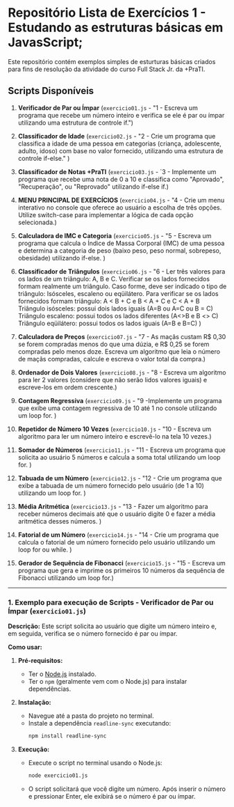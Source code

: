 # Repositório Lista de Exercícios 1 - Estudando as estruturas básicas em JavasScript;

Este repositório contém exemplos simples de esturturas básicas criados para fins de resolução da atividade do curso Full Stack Jr. da +PraTI.

## Scripts Disponíveis

1.  **Verificador de Par ou Ímpar** (`exercicio01.js` - "1 - Escreva um programa que recebe um número inteiro e verifica se ele é par ou ímpar utilizando uma estrutura de controle if.")

2.  **Classificador de Idade** (`exercicio02.js` - "2 - Crie um programa que classifica a idade de uma pessoa em categorias (criança, adolescente, adulto, idoso) com base no valor fornecido, utilizando uma estrutura de controle if-else." )

3. **Classificador de Notas +PraTI** (`exercicio03.js` - `3 - Implemente um programa que recebe uma nota de 0 a 10 e classifica como "Aprovado", "Recuperação", ou "Reprovado" utilizando if-else if.)

4. **MENU PRINCIPAL DE EXERCÍCIOS** (`exercicio04.js` - "4 - Crie um menu interativo no console que oferece ao usuário a escolha de três opções. Utilize switch-case para implementar a lógica de cada opção selecionada.)

5. **Calculadora de IMC e Categoria** (`exercicio05.js` - "5 - Escreva um programa que calcula o Índice de Massa Corporal (IMC) de uma pessoa e determina a categoria de peso (baixo peso, peso normal, sobrepeso, obesidade) utilizando if-else. )

6. **Classificador de Triângulos** (`exercicio06.js` - "6 - Ler três valores para os lados de um triângulo: A, B e C. Verificar se os lados fornecidos formam realmente um triângulo. Caso forme, deve ser indicado o tipo de triângulo: Isósceles, escaleno ou eqüilátero.
Para verificar se os lados fornecidos formam triângulo: A < B + C e B < A + C e C < A + B Triângulo isósceles: possui dois lados iguais (A=B ou A=C ou B = C) 
Triângulo escaleno: possui todos os lados diferentes (A<>B e B <> C) 
Triângulo eqüilátero: possui todos os lados iguais (A=B e B=C) )

7. **Calculadora de Preços** (`exercicio07.js` - "7 - As maçãs custam R$ 0,30 se forem compradas menos do que uma dúzia, e R$ 0,25 se forem compradas pelo menos doze. Escreva um algoritmo que leia o número de maçãs compradas, calcule e escreva o valor total da compra.)

8. **Ordenador de Dois Valores** (`exercicio08.js` - "8 - Escreva um algoritmo para ler 2 valores (considere que não serão lidos valores iguais) e escreve-los em ordem crescente.)

9. **Contagem Regressiva** (`exercicio09.js` - "9 -Implemente um programa que exibe uma contagem regressiva de 10 até 1 no console utilizando um loop for. )

10. **Repetidor de Número 10 Vezes** (`exercicio10.js` - "10 - Escreva um algoritmo para ler um número inteiro e escrevê-lo na tela 10 vezes.)

11. **Somador de Números** (`exercicio11.js` - "11 - Escreva um programa que solicita ao usuário 5 números e calcula a soma total utilizando um loop for. )

12. **Tabuada de um Número** (`exercicio12.js` - "12 - Crie um programa que exibe a tabuada de um número fornecido pelo usuário (de 1 a 10) utilizando um loop for. )

13. **Média Aritmética** (`exercicio13.js` - "13 - Fazer um algoritmo para receber números decimais até que o usuário digite 0 e fazer a média aritmética desses números. )

14. **Fatorial de um Número** (`exercicio14.js` - "14 - Crie um programa que calcula o fatorial de um número fornecido pelo usuário utilizando um loop for ou while. )

15. **Gerador de Sequência de Fibonacci** (`exercicio15.js` - "15 - Escreva um programa que gera e imprime os primeiros 10 números da sequência de Fibonacci utilizando um loop for.)


---

### 1. Exemplo para execução de Scripts - Verificador de Par ou Ímpar (`exercicio01.js`)

**Descrição:**
Este script solicita ao usuário que digite um número inteiro e, em seguida, verifica se o número fornecido é par ou ímpar.

**Como usar:**

1.  **Pré-requisitos:**
    * Ter o [Node.js](https://nodejs.org/) instalado.
    * Ter o `npm` (geralmente vem com o Node.js) para instalar dependências.

2.  **Instalação:**
    * Navegue até a pasta do projeto no terminal.
    * Instale a dependência `readline-sync` executando:
      ```bash
      npm install readline-sync
      ```

3.  **Execução:**
    * Execute o script no terminal usando o Node.js:
      ```bash
      node exercicio01.js
      ```
    * O script solicitará que você digite um número. Após inserir o número e pressionar Enter, ele exibirá se o número é par ou ímpar.

